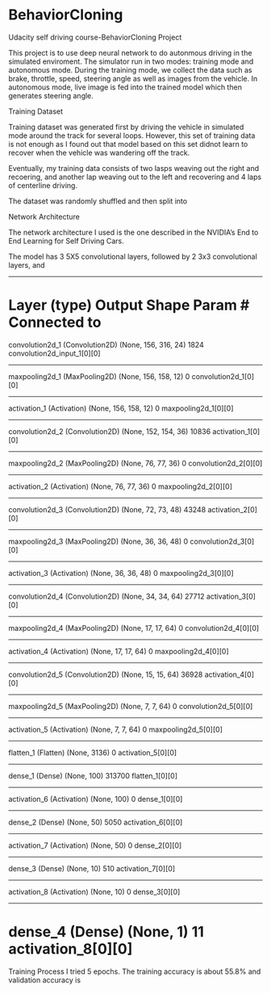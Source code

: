 # BehaviorCloning
Udacity self driving course-BehaviorCloning Project

This project is to use deep neural network to do autonmous driving in the simulated enviroment. The simulator run in two modes:  training mode and autonomous mode. During the training mode, we collect the data such as brake, throttle, speed, steering angle as well as images from the vehicle.  In autonomous mode, live image is fed into the trained model which then generates steering angle.

Training Dataset 

Training dataset was generated first by driving the vehicle in simulated mode around the track for several loops.  However, this set of training data is not enough as I found out that model based on this set didnot learn to recover when the vehicle was wandering off the track.  

Eventually, my training data consists of two lasps weaving out the right and recoering, and another lap weaving out to the left and recovering and 4 laps of centerline driving.

The dataset was randomly shuffled and then split into 


Network Architecture

The network architecture I used is the one described in the NVIDIA’s End to End Learning for Self Driving Cars.  

The model has 3 5X5 convolutional layers, followed by 2 3x3 convolutional layers, and  

____________________________________________________________________________________________________
Layer (type)                     Output Shape          Param #     Connected to                     
====================================================================================================
convolution2d_1 (Convolution2D)  (None, 156, 316, 24)  1824        convolution2d_input_1[0][0]      
____________________________________________________________________________________________________
maxpooling2d_1 (MaxPooling2D)    (None, 156, 158, 12)  0           convolution2d_1[0][0]            
____________________________________________________________________________________________________
activation_1 (Activation)        (None, 156, 158, 12)  0           maxpooling2d_1[0][0]             
____________________________________________________________________________________________________
convolution2d_2 (Convolution2D)  (None, 152, 154, 36)  10836       activation_1[0][0]               
____________________________________________________________________________________________________
maxpooling2d_2 (MaxPooling2D)    (None, 76, 77, 36)    0           convolution2d_2[0][0]            
____________________________________________________________________________________________________
activation_2 (Activation)        (None, 76, 77, 36)    0           maxpooling2d_2[0][0]             
____________________________________________________________________________________________________
convolution2d_3 (Convolution2D)  (None, 72, 73, 48)    43248       activation_2[0][0]               
____________________________________________________________________________________________________
maxpooling2d_3 (MaxPooling2D)    (None, 36, 36, 48)    0           convolution2d_3[0][0]            
____________________________________________________________________________________________________
activation_3 (Activation)        (None, 36, 36, 48)    0           maxpooling2d_3[0][0]             
____________________________________________________________________________________________________
convolution2d_4 (Convolution2D)  (None, 34, 34, 64)    27712       activation_3[0][0]               
____________________________________________________________________________________________________
maxpooling2d_4 (MaxPooling2D)    (None, 17, 17, 64)    0           convolution2d_4[0][0]            
____________________________________________________________________________________________________
activation_4 (Activation)        (None, 17, 17, 64)    0           maxpooling2d_4[0][0]             
____________________________________________________________________________________________________
convolution2d_5 (Convolution2D)  (None, 15, 15, 64)    36928       activation_4[0][0]               
____________________________________________________________________________________________________
maxpooling2d_5 (MaxPooling2D)    (None, 7, 7, 64)      0           convolution2d_5[0][0]            
____________________________________________________________________________________________________
activation_5 (Activation)        (None, 7, 7, 64)      0           maxpooling2d_5[0][0]             
____________________________________________________________________________________________________
flatten_1 (Flatten)              (None, 3136)          0           activation_5[0][0]               
____________________________________________________________________________________________________
dense_1 (Dense)                  (None, 100)           313700      flatten_1[0][0]                  
____________________________________________________________________________________________________
activation_6 (Activation)        (None, 100)           0           dense_1[0][0]                    
____________________________________________________________________________________________________
dense_2 (Dense)                  (None, 50)            5050        activation_6[0][0]               
____________________________________________________________________________________________________
activation_7 (Activation)        (None, 50)            0           dense_2[0][0]                    
____________________________________________________________________________________________________
dense_3 (Dense)                  (None, 10)            510         activation_7[0][0]               
____________________________________________________________________________________________________
activation_8 (Activation)        (None, 10)            0           dense_3[0][0]                    
____________________________________________________________________________________________________
dense_4 (Dense)                  (None, 1)             11          activation_8[0][0]               
====================================================================================================

Training Process
I tried 5 epochs.  The training accuracy is about 55.8% and validation accuracy is 
